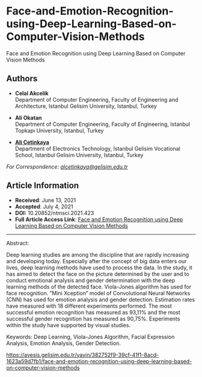 # Face-and-Emotion-Recognition-using-Deep-Learning-Based-on-Computer-Vision-Methods

Face and Emotion Recognition using Deep Learning Based on Computer Vision Methods

## Authors
- **Celal Akcelik**  
  Department of Computer Engineering, Faculty of Engineering and Architecture, Istanbul Gelisim University, Istanbul, Turkey

- **Ali Okatan**  
  Department of Computer Engineering, Faculty of Engineering, Istanbul Topkapı University, Istanbul, Turkey

- [**Ali Cetinkaya**](https://scholar.google.com.tr/citations?user=XSEW-NcAAAAJ)  
  Department of Electronics Technology, Istanbul Gelisim Vocational School, Istanbul Gelisim University, Istanbul, Turkey  

*For Correspondence: alcetinkaya@gelisim.edu.tr*

## Article Information
- **Received**: June 13, 2021  
- **Accepted**: July 4, 2021
- **DOI:** 10.20852/ntmsci.2021.423
- **Full Article Access Link**: [Face and Emotion Recognition using Deep Learning Based on Computer Vision Methods](https://www.researchgate.net/profile/Ali-Cetinkaya-3/publication/352982794_Face_and_emotion_recognition_using_deep_learning_based_on_computer_vision_methods/links/60e2048b458515d6fbfbb18b/Face-and-emotion-recognition-using-deep-learning-based-on-computer-vision-methods.pdf)

---

Abstract: 

Deep learning studies are among the discipline that are rapidly increasing and developing today. Especially after the concept of big data enters our lives, deep learning methods have used to process the data. In the study, it has aimed to detect the face on the
picture determined by the user and to conduct emotional analysis and gender determination with the deep learning methods of the detected face. Viola-Jones algorithm has used for face recognition. ”Mini Xception” model of Convolutional Neural Networks (CNN) has used for emotion analysis and gender detection. Estimation rates have measured with 18 different experiments performed. The most successful emotion recognition has measured as 93,11% and the most successful gender recognition has measured as 90,75%. Experiments within the study have supported by visual studies.

Keywords: Deep Learning, Viola-Jones Algorithm, Facial Expression Analysis, Emotion Analysis, Gender Detection.

https://avesis.gelisim.edu.tr/yayin/382752f9-39cf-41f1-8acd-1623a59d7fb1/face-and-emotion-recognition-using-deep-learning-based-on-computer-vision-methods


